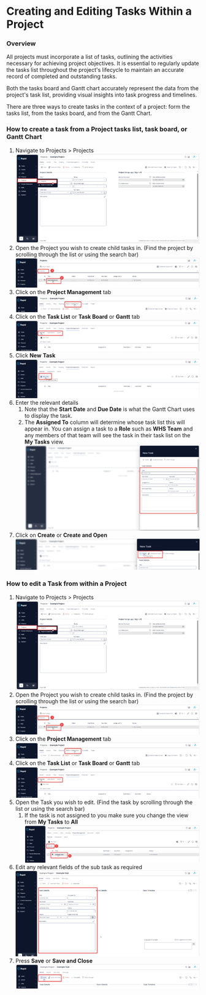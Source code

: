 # Creating and Editing Tasks Within a Project

### Overview

All projects must incorporate a list of tasks, outlining the activities necessary for achieving project objectives. It is essential to regularly update the tasks list throughout the project's lifecycle to maintain an accurate record of completed and outstanding tasks.

Both the tasks board and Gantt chart accurately represent the data from the project's task list, providing visual insights into task progress and timelines.

There are three ways to create tasks in the context of a project: form the tasks list, from the tasks board, and from the Gantt Chart.

### How to create a task from a Project tasks list, task board, or Gantt Chart

1. Navigate to Projects &gt; Projects  
    ![image-1703658099164.png](./../Global-Images/downloaded_image_1705285245302.png)
2. Open the Project you wish to create child tasks in. (Find the project by scrolling through the list or using the search bar)  
    ![image-1703658166530.png](./../Global-Images/downloaded_image_1705285246317.png)
3. Click on the **Project Management** tab  
    ![image-1703658186438.png](./../Global-Images/downloaded_image_1705285247331.png)
4. Click on the **Task List** or **Task Board** or **Gantt** tab  
    ![image-1703658212121.png](./downloaded_image_1705285248345.png)
5. Click **New** ****Task**** ![image-1703658247397.png](./downloaded_image_1705285249358.png)
6. Enter the relevant details 
    1. Note that the **Start Date** and **Due Date** is what the Gantt Chart uses to display the task.
    2. The **Assigned To** column will determine whose task list this will appear in. You can assign a task to a **Role** such as **WHS Team** and any members of that team will see the task in their task list on the **My Tasks** view.  
        ![image-1703658275087.png](./downloaded_image_1705285250370.png)
7. Click on **Create** or ****Create and Open**** ![image-1703658347253.png](./downloaded_image_1705285251380.png)

### How to edit a Task from within a Project

1. Navigate to Projects &gt; Projects  
    ![image-1703658099164.png](./../Global-Images/downloaded_image_1705285245302.png)
2. Open the Project you wish to create child tasks in. (Find the project by scrolling through the list or using the search bar)  
    ![image-1703658166530.png](./../Global-Images/downloaded_image_1705285246317.png)
3. Click on the **Project Management** tab  
    ![image-1703658186438.png](./../Global-Images/downloaded_image_1705285247331.png)
4. Click on the **Task List** or **Task Board** or **Gantt** tab  
    ![image-1703658212121.png](./downloaded_image_1705285248345.png)
5. Open the Task you wish to edit. (Find the task by scrolling through the list or using the search bar) 
    1. If the task is not assigned to you make sure you change the view from **My Tasks** to **All**  
        ![image-1703658686353.png](./downloaded_image_1705285256430.png)
6. Edit any relevant fields of the sub task as required  
    ![image-1703658739287.png](./downloaded_image_1705285257438.png)
7. Press **Save** or **Save and Close** ![image-1703658779841.png](./downloaded_image_1705285258454.png)